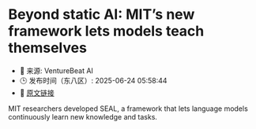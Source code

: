 # Beyond static AI: MIT’s new framework lets models teach themselves
- 📅 来源: VentureBeat AI
- 🕒 发布时间（东八区）: 2025-06-24 05:58:44
- 🔗 [原文链接](https://venturebeat.com/ai/beyond-static-ai-mits-new-framework-lets-models-teach-themselves/)

MIT researchers developed SEAL, a framework that lets language models continuously learn new knowledge and tasks.